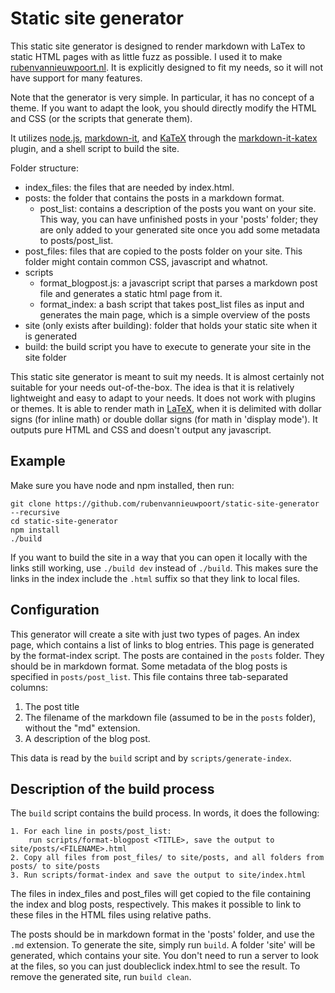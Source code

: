 # Static site generator

This static site generator is designed to render markdown with LaTex to static HTML pages with as little fuzz as possible. I used it to make [rubenvannieuwpoort.nl](https://rubenvannieuwpoort.nl). It is explicitly designed to fit my needs, so it will not have support for many features.

Note that the generator is very simple. In particular, it has no concept of a theme. If you want to adapt the look, you should directly modify the HTML and CSS (or the scripts that generate them).

It utilizes [node.js](https://github.com/nodejs/node), [markdown-it](https://github.com/markdown-it/markdown-it), and [KaTeX](https://github.com/KaTeX/KaTeX) through the [markdown-it-katex](https://github.com/waylonflinn/markdown-it-katex) plugin, and a shell script to build the site.

Folder structure:
  - index_files: the files that are needed by index.html.
  - posts: the folder that contains the posts in a markdown format.
    - post_list: contains a description of the posts you want on your site. This way, you can have unfinished posts in your 'posts' folder; they are only added to your generated site once you add some metadata to posts/post_list.
  - post_files: files that are copied to the posts folder on your site. This folder might contain common CSS, javascript and whatnot.
  - scripts
    - format_blogpost.js: a javascript script that parses a markdown post file and generates a static html page from it.
    - format_index: a bash script that takes post_list files as input and generates the main page, which is a simple overview of the posts
  - site (only exists after building): folder that holds your static site when it is generated
  - build: the build script you have to execute to generate your site in the site folder

This static site generator is meant to suit my needs. It is almost certainly not suitable for your needs out-of-the-box. The idea is that it is relatively lightweight and easy to adapt to your needs. It does not work with plugins or themes. It is able to render math in [LaTeX](https://en.wikipedia.org/wiki/LaTeX), when it is delimited with dollar signs (for inline math) or double dollar signs (for math in 'display mode'). It outputs pure HTML and CSS and doesn't output any javascript.


## Example

Make sure you have node and npm installed, then run:

	git clone https://github.com/rubenvannieuwpoort/static-site-generator --recursive
	cd static-site-generator
	npm install
	./build

If you want to build the site in a way that you can open it locally with the links still working, use `./build dev` instead of `./build`. This makes sure the links in the index include the `.html` suffix so that they link to local files.


## Configuration

This generator will create a site with just two types of pages. An index page, which contains a list of links to blog entries. This page is generated by the format-index script. The posts are contained in the `posts` folder. They should be in markdown format. Some metadata of the blog posts is specified in `posts/post_list`. This file contains three tab-separated columns:
  1. The post title
  2. The filename of the markdown file (assumed to be in the `posts` folder), without the "md" extension.
  3. A description of the blog post.

This data is read by the `build` script and by `scripts/generate-index`.


## Description of the build process

The `build` script contains the build process. In words, it does the following:

    1. For each line in posts/post_list:
	    run scripts/format-blogpost <TITLE>, save the output to site/posts/<FILENAME>.html
	2. Copy all files from post_files/ to site/posts, and all folders from posts/ to site/posts
	3. Run scripts/format-index and save the output to site/index.html

The files in index_files and post_files will get copied to the file containing the index and blog posts, respectively. This makes it possible to link to these files in the HTML files using relative paths.

The posts should be in markdown format in the 'posts' folder, and use the `.md` extension. To generate the site, simply run `build`. A folder 'site' will be generated, which contains your site. You don't need to run a server to look at the files, so you can just doubleclick index.html to see the result. To remove the generated site, run `build clean`.
